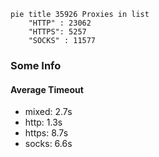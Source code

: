 
```mermaid
pie title 35926 Proxies in list
    "HTTP" : 23062
    "HTTPS": 5257
    "SOCKS" : 11577
```

### Some Info
#### Average Timeout

- mixed: 2.7s
- http: 1.3s
- https: 8.7s
- socks: 6.6s